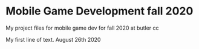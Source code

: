 # Mobile Game Development fall 2020
My project files for mobile game dev for fall 2020 at butler cc

My first line of text. August 26th 2020
